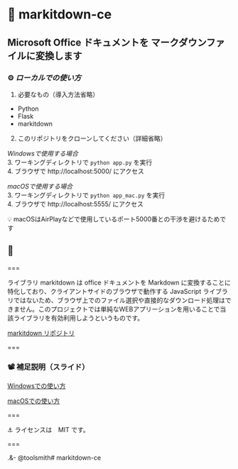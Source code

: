 # 📂 markitdown-ce

## Microsoft Office ドキュメントを マークダウンファイルに変換します

### ⚙️ *ローカルでの使い方*

1. 必要なもの（導入方法省略）
- Python
- Flask
- markitdown 
  
2. このリポジトリをクローンしてください（詳細省略）

*Windowsで使用する場合*  
3. ワーキングディレクトリで `python app.py` を実行  
4. ブラウザで http://localhost:5000/ にアクセス  

*macOSで使用する場合*  
3. ワーキングディレクトリで `python app_mac.py` を実行  
4. ブラウザで http://localhost:5555/ にアクセス  

💡 macOSはAirPlayなどで使用しているポート5000番との干渉を避けるためです

## 🚀

===

ライブラリ markitdown は office ドキュメントを Markdown に変換することに特化しており、クライアントサイドのブラウザで動作する JavaScript ライブラリではないため、ブラウザ上でのファイル選択や直接的なダウンロード処理はできません。このプロジェクトでは単純なWEBアプリーションを用いることで当該ライブラリを有効利用しようというものです。

[markitdown リポジトリ](https://github.com/microsoft/markitdown)

===

### 📽️ 補足説明（スライド）

[Windowsでの使い方](https://docs.google.com/presentation/d/e/2PACX-1vTRfpQqMJwOnIXo3CkFWh1v-aMVsH7JdDiaangU0wrZ_8mQHw1VSmWABBno9BCdyGlX3Tw7FXzKEwQQ/pub?start=true&loop=false&delayms=3000)

[macOSでの使い方](https://docs.google.com/presentation/d/e/2PACX-1vTO8aVfIsTfUJhmIJUGmDKja_W7-bSpcjrI5bAGMLJ0mZzr1lExGxUq0sQEtHNWy_672wXPeBeINf5n/pub?start=false&loop=false&delayms=3000)


===

⚓️ ライセンスは　MIT です。

===

.&- @toolsmith# markitdown-ce

